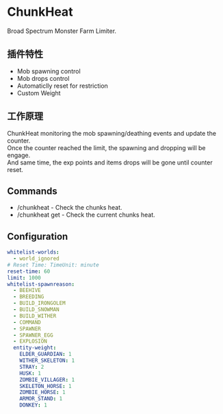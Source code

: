 # ChunkHeat
Broad Spectrum Monster Farm Limiter.

## 插件特性
* Mob spawning control
* Mob drops control
* Automaticlly reset for restriction
* Custom Weight

## 工作原理

ChunkHeat monitoring the mob spawning/deathing events and update the counter.  
Once the counter reached the limit, the spawning and dropping will be engage.  
And same time, the exp points and items drops will be gone until counter reset.

## Commands
* /chunkheat - Check the chunks heat.
* /chunkheat get - Check the current chunks heat.

## Configuration
```yaml
whitelist-worlds:
  - world_ignored
# Reset Time: TimeUnit: minute
reset-time: 60
limit: 1000
whitelist-spawnreason:
  - BEEHIVE
  - BREEDING
  - BUILD_IRONGOLEM
  - BUILD_SNOWMAN
  - BUILD_WITHER
  - COMMAND
  - SPAWNER
  - SPAWNER_EGG
  - EXPLOSION
  entity-weight:
    ELDER_GUARDIAN: 1
    WITHER_SKELETON: 1
    STRAY: 2
    HUSK: 1
    ZOMBIE_VILLAGER: 1
    SKELETON_HORSE: 1
    ZOMBIE_HORSE: 1
    ARMOR_STAND: 1
    DONKEY: 1
  ```
